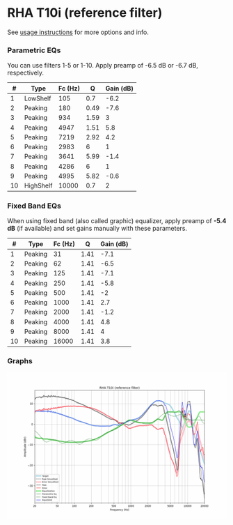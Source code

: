 # RHA T10i (reference filter)
See [usage instructions](https://github.com/jaakkopasanen/AutoEq#usage) for more options and info.

### Parametric EQs
You can use filters 1-5 or 1-10. Apply preamp of -6.5 dB or -6.7 dB, respectively.

|   # | Type      |   Fc (Hz) |    Q |   Gain (dB) |
|-----|-----------|-----------|------|-------------|
|   1 | LowShelf  |       105 | 0.7  |        -6.2 |
|   2 | Peaking   |       180 | 0.49 |        -7.6 |
|   3 | Peaking   |       934 | 1.59 |         3   |
|   4 | Peaking   |      4947 | 1.51 |         5.8 |
|   5 | Peaking   |      7219 | 2.92 |         4.2 |
|   6 | Peaking   |      2983 | 6    |         1   |
|   7 | Peaking   |      3641 | 5.99 |        -1.4 |
|   8 | Peaking   |      4286 | 6    |         1   |
|   9 | Peaking   |      4995 | 5.82 |        -0.6 |
|  10 | HighShelf |     10000 | 0.7  |         2   |

### Fixed Band EQs
When using fixed band (also called graphic) equalizer, apply preamp of **-5.4 dB** (if available) and set gains manually with these parameters.

|   # | Type    |   Fc (Hz) |    Q |   Gain (dB) |
|-----|---------|-----------|------|-------------|
|   1 | Peaking |        31 | 1.41 |        -7.1 |
|   2 | Peaking |        62 | 1.41 |        -6.5 |
|   3 | Peaking |       125 | 1.41 |        -7.1 |
|   4 | Peaking |       250 | 1.41 |        -5.8 |
|   5 | Peaking |       500 | 1.41 |        -2   |
|   6 | Peaking |      1000 | 1.41 |         2.7 |
|   7 | Peaking |      2000 | 1.41 |        -1.2 |
|   8 | Peaking |      4000 | 1.41 |         4.8 |
|   9 | Peaking |      8000 | 1.41 |         4   |
|  10 | Peaking |     16000 | 1.41 |         3.8 |

### Graphs
![](./RHA%20T10i%20(reference%20filter).png)

